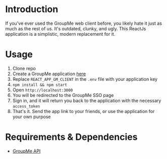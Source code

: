 # Introduction
If you've ever used the GroupMe web client before, you likely hate it just as much as the rest of us. It's outdated, clunky, and ugly. This ReactJs application is a simplistic, modern replacement for it.

# Usage
1. Clone repo
2. Create a GroupMe application [here](https://dev.groupme.com/applications)
3. Replace `REACT_APP_GM_CLIENT` in the `.env` file with your application key
4. `npm install && npm start`
5. Open `http://localhost:3000`
6. You will be redirected to the GroupMe SSO page
7. Sign in, and it will return you back to the application with the necessary `access_token`
8. That's it. Send the app link to your friends, or use the application for your own purpose

# Requirements & Dependencies
- [GroupMe API](https://dev.groupme.com/)
